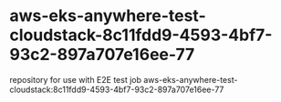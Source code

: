 # aws-eks-anywhere-test-cloudstack-8c11fdd9-4593-4bf7-93c2-897a707e16ee-77
repository for use with E2E test job aws-eks-anywhere-test-cloudstack:8c11fdd9-4593-4bf7-93c2-897a707e16ee-77
